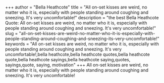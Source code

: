 +++
author = "Bella Heathcote"
title = "All on-set kisses are weird, no matter who it is, especially with people standing around coughing and sneezing. It's very uncomfortable!"
description = "the best Bella Heathcote Quote: All on-set kisses are weird, no matter who it is, especially with people standing around coughing and sneezing. It's very uncomfortable!"
slug = "all-on-set-kisses-are-weird-no-matter-who-it-is-especially-with-people-standing-around-coughing-and-sneezing-its-very-uncomfortable!"
keywords = "All on-set kisses are weird, no matter who it is, especially with people standing around coughing and sneezing. It's very uncomfortable!,bella heathcote,bella heathcote quotes,bella heathcote quote,bella heathcote sayings,bella heathcote saying,quotes, sayings,quote, saying, motivation"
+++
All on-set kisses are weird, no matter who it is, especially with people standing around coughing and sneezing. It's very uncomfortable!
